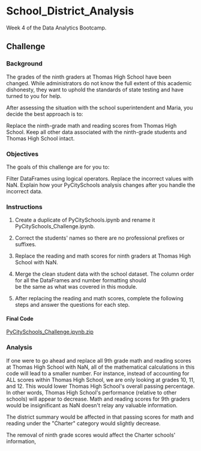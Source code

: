 # School_District_Analysis
Week 4 of the Data Analytics Bootcamp.


## Challenge

### Background
The grades of the ninth graders at Thomas High School have been changed. While administrators do not know the full extent of this academic dishonesty, they want to uphold the standards of state testing and have turned to you for help.

After assessing the situation with the school superintendent and Maria, you decide the best approach is to:

Replace the ninth-grade math and reading scores from Thomas High School.
Keep all other data associated with the ninth-grade students and Thomas High School intact.

### Objectives

The goals of this challenge are for you to:

Filter DataFrames using logical operators.
Replace the incorrect values with NaN.
Explain how your PyCitySchools analysis changes after you handle the incorrect data. 

### Instructions

1. Create a duplicate of PyCitySchools.ipynb and rename it PyCitySchools_Challenge.ipynb.
2. Correct the students' names so there are no professional prefixes or suffixes.


3. Replace the reading and math scores for ninth graders at Thomas High School with NaN.


4. Merge the clean student data with the school dataset. The column order for all the DataFrames and number formatting should  
   be the same as what was covered in this module.
5. After replacing the reading and math scores, complete the following steps and answer the questions for each step.

#### Final Code

[PyCitySchools_Challenge.ipynb.zip](https://github.com/efuen0077/School_District_Analysis/files/4654560/PyCitySchools_Challenge.ipynb.zip)

### Analysis

If one were to go ahead and replace all 9th grade math and reading scores at Thomas High School with NaN, all of the mathematical calculations in this code will lead to a smaller number. For instance, instead of accounting for ALL scores within Thomas High School, we are only looking at grades 10, 11, and 12. This would lower Thomas High School's overall passing percentage. In other words, Thomas High School's performance (relative to other schools) will appear to decrease. Math and reading scores for 9th graders would be insignificant as NaN doesn't relay any valuable information.

The district summary would be affected in that passing scores for math and reading under the "Charter" category would slightly decrease.

The removal of ninth grade scores would affect the Charter schools' information, 
